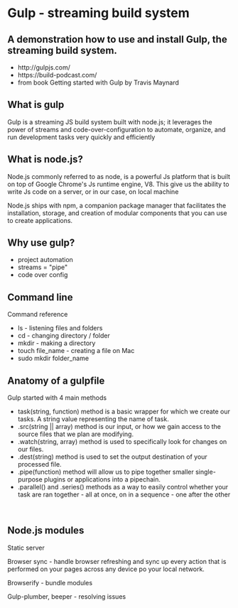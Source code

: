 # Gulp - streaming build system

## A demonstration how to use and install Gulp, the streaming build system.
<ul>
<li>http://gulpjs.com/</li>
<li>https://build-podcast.com/</li>
<li>from book Getting started with Gulp by Travis Maynard</li>
</ul>

## What is gulp
<p>Gulp is a streaming JS build system built with node.js; it leverages the power of streams and code-over-configuration to automate, organize, and run development tasks very quickly and efficiently</p>

<h2>What is node.js?</h2>
<p>Node.js commonly referred to as node, is a powerful Js platform that is built on top of Google Chrome's Js runtime engine, V8. This give us the ability to write Js code on a server, or in our case, on local machine</p>
<p>Node.js ships with npm, a companion package manager that facilitates the installation, storage, and creation of modular components that you can use to create applications.</p>

## Why use gulp?
<ul>
  <li>project automation</li>
  <li>streams = "pipe"</li>
  <li>code over config</li>
</ul>

## Command line
<p>Command reference</p>
<ul>
  <li>ls - listening files and folders</li>
  <li>cd - changing directory / folder</li>
  <li>mkdir - making a directory</li>
  <li>touch file_name - creating a file on Mac </li>
  <li>sudo mkdir folder_name </li>
</ul>

## Anatomy of a gulpfile
<p>Gulp started with 4 main methods </p>
<ul>
  <li>task(string, function) method is a basic wrapper for which we create our tasks. A string value representing the name of task.</li>
  <li>.src(string || array) method is our input, or how we gain access to the source files that we plan are modifying.</li>
  <li>.watch(string, array) method is used to specifically look for changes on our files.</li>
  <li>.dest(string) method is used to set the output destination of your processed file.</li>
  <li>.pipe(function) method will allow us to pipe together smaller single-purpose plugins or applications into a pipechain.</li>
  <li>.parallel() and .series() methods as a way to easily control whether your task are ran together - all at once, on in a sequence - one after the other</li>
</ul>
<br>

## Node.js modules</h2>
<p>Static server</p>
<p>Browser sync - handle browser refreshing and sync up every action that is performed on your pages across any device po your local network.</p>
<p>Browserify - bundle modules</p>
<p>Gulp-plumber, beeper - resolving issues</p>
